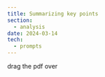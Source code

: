 ```yaml
---
title: Summarizing key points
section:
  - analysis
date: 2024-03-14
tech:
  - prompts
---
```

drag the pdf over

